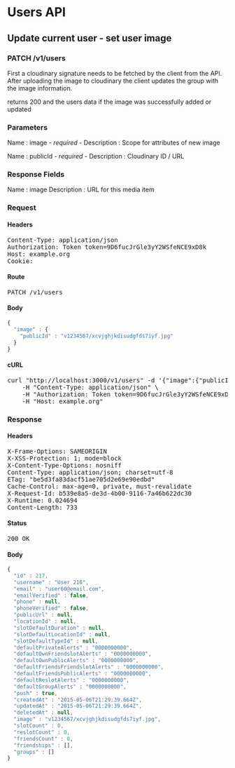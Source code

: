 # Users API

## Update current user - set user image

### PATCH /v1/users

First a cloudinary signature needs to be fetched by the client from the API. After uploading the image to cloudinary the client updates the group with the image information.

returns 200 and the users data if the image was successfully added or updated

### Parameters

Name : image *- required -*
Description : Scope for attributes of new image

Name : publicId *- required -*
Description : Cloudinary ID / URL


### Response Fields

Name : image
Description : URL for this media item

### Request

#### Headers

<pre>Content-Type: application/json
Authorization: Token token=9D6fucJrGle3yY2WSfeNCE9xD8k
Host: example.org
Cookie: </pre>

#### Route

<pre>PATCH /v1/users</pre>

#### Body
```javascript
{
  "image" : {
    "publicId" : "v1234567/xcvjghjkdisudgfds7iyf.jpg"
  }
}
```


#### cURL

<pre class="request">curl &quot;http://localhost:3000/v1/users&quot; -d &#39;{&quot;image&quot;:{&quot;publicId&quot;:&quot;v1234567/xcvjghjkdisudgfds7iyf.jpg&quot;}}&#39; -X PATCH \
	-H &quot;Content-Type: application/json&quot; \
	-H &quot;Authorization: Token token=9D6fucJrGle3yY2WSfeNCE9xD8k&quot; \
	-H &quot;Host: example.org&quot;</pre>

### Response

#### Headers

<pre>X-Frame-Options: SAMEORIGIN
X-XSS-Protection: 1; mode=block
X-Content-Type-Options: nosniff
Content-Type: application/json; charset=utf-8
ETag: &quot;be5d3fa83dacf51ae705d2e69e90edbd&quot;
Cache-Control: max-age=0, private, must-revalidate
X-Request-Id: b539e8a5-de3d-4b00-9116-7a46b622dc30
X-Runtime: 0.024694
Content-Length: 733</pre>

#### Status

<pre>200 OK</pre>

#### Body

```javascript
{
  "id" : 217,
  "username" : "User 216",
  "email" : "user60@email.com",
  "emailVerified" : false,
  "phone" : null,
  "phoneVerified" : false,
  "publicUrl" : null,
  "locationId" : null,
  "slotDefaultDuration" : null,
  "slotDefaultLocationId" : null,
  "slotDefaultTypeId" : null,
  "defaultPrivateAlerts" : "0000000000",
  "defaultOwnFriendslotAlerts" : "0000000000",
  "defaultOwnPublicAlerts" : "0000000000",
  "defaultFriendsFriendslotAlerts" : "0000000000",
  "defaultFriendsPublicAlerts" : "0000000000",
  "defaultReslotAlerts" : "0000000000",
  "defaultGroupAlerts" : "0000000000",
  "push" : true,
  "createdAt" : "2015-05-06T21:29:39.664Z",
  "updatedAt" : "2015-05-06T21:29:39.664Z",
  "deletedAt" : null,
  "image" : "v1234567/xcvjghjkdisudgfds7iyf.jpg",
  "slotCount" : 0,
  "reslotCount" : 0,
  "friendsCount" : 0,
  "friendships" : [],
  "groups" : []
}
```
